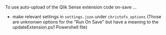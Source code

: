 To use auto-upload of the Qlik Sense extension code on-save ...

* make relevant settings in `settings.json` under `christofs_options` (Those are unknonwn options for the "Run On Save" but have
a meaning to the updateExtension.ps1 Powershell file)

